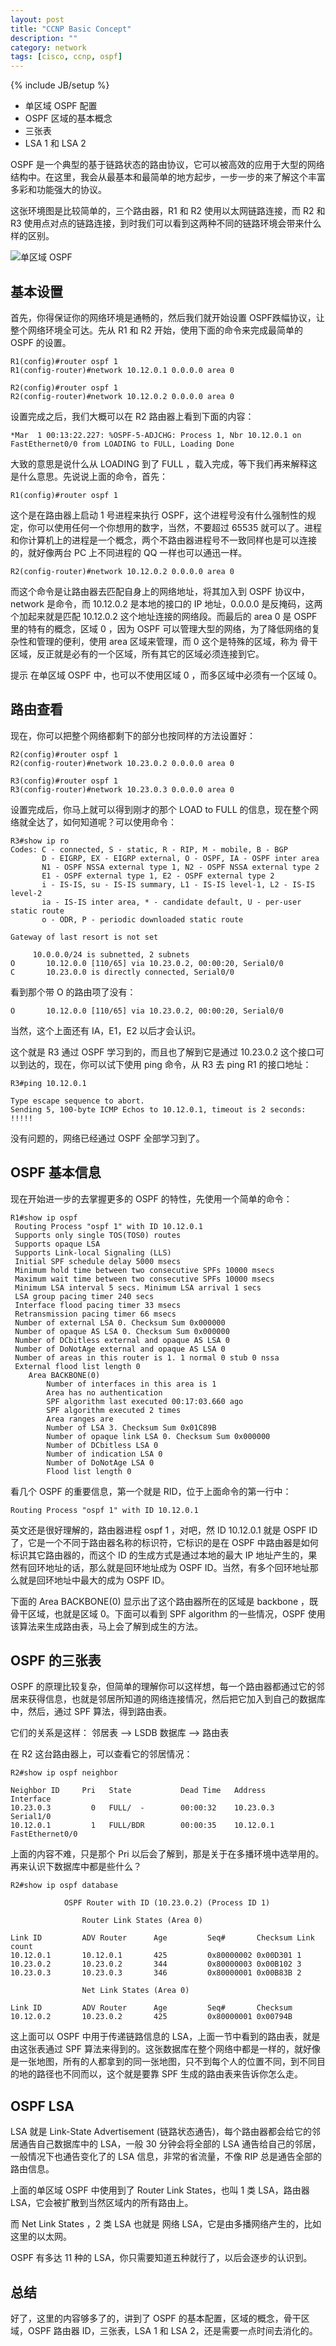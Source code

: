 ```yaml
---
layout: post
title: "CCNP Basic Concept"
description: ""
category: network
tags: [cisco, ccnp, ospf]
---
```

{% include JB/setup %}

* 单区域 OSPF 配置
* OSPF 区域的基本概念
* 三张表
* LSA 1 和 LSA 2

OSPF 是一个典型的基于链路状态的路由协议，它可以被高效的应用于大型的网络结构中。在这里，我会从最基本和最简单的地方起步，一步一步的来了解这个丰富多彩和功能强大的协议。

这张环境图是比较简单的，三个路由器，R1 和 R2 使用以太网链路连接，而 R2 和 R3 使用点对点的链路连接，到时我们可以看到这两种不同的链路环境会带来什么样的区别。

![单区域 OSPF](/images/network/ospf_for_one_area.png)

## 基本设置

首先，你得保证你的网络环境是通畅的，然后我们就开始设置 OSPF跌幅协议，让整个网络环境全可达。先从 R1 和 R2 开始，使用下面的命令来完成最简单的 OSPF 的设置。

    R1(config)#router ospf 1
    R1(config-router)#network 10.12.0.1 0.0.0.0 area 0

    R2(config)#router ospf 1
    R2(config-router)#network 10.12.0.2 0.0.0.0 area 0

设置完成之后，我们大概可以在 R2 路由器上看到下面的内容：

    *Mar  1 00:13:22.227: %OSPF-5-ADJCHG: Process 1, Nbr 10.12.0.1 on FastEthernet0/0 from LOADING to FULL, Loading Done

大致的意思是说什么从 LOADING 到了 FULL ，载入完成，等下我们再来解释这是什么意思。先说说上面的命令，首先：

    R1(config)#router ospf 1

这个是在路由器上启动 1 号进程来执行 OSPF，这个进程号没有什么强制性的规定，你可以使用任何一个你想用的数字，当然，不要超过 65535 就可以了。进程和你计算机上的进程是一个概念，两个不路由器进程号不一致同样也是可以连接的，就好像两台 PC 上不同进程的 QQ 一样也可以通迅一样。

    R2(config-router)#network 10.12.0.2 0.0.0.0 area 0

而这个命令是让路由器去匹配自身上的网络地址，将其加入到 OSPF 协议中，network 是命令，而 10.12.0.2 是本地的接口的 IP 地址，0.0.0.0 是反掩码，这两个加起来就是匹配 10.12.0.2 这个地址连接的网络段。而最后的 area 0 是 OSPF 里的特有的概念，区域 0 ，因为 OSPF 可以管理大型的网络，为了降低网络的复杂性和管理的便利，使用 area 区域来管理，而 0 这个是特殊的区域，称为 骨干区域，反正就是必有的一个区域，所有其它的区域必须连接到它。

<p><span class="label label-success">提示</span>
在单区域 OSPF 中，也可以不使用区域 0 ，而多区域中必须有一个区域 0。</p>

## 路由查看

现在，你可以把整个网络都剩下的部分也按同样的方法设置好：

    R2(config)#router ospf 1
    R2(config-router)#network 10.23.0.2 0.0.0.0 area 0

    R3(config)#router ospf 1
    R3(config-router)#network 10.23.0.3 0.0.0.0 area 0

设置完成后，你马上就可以得到刚才的那个 LOAD to FULL 的信息，现在整个网络就全达了，如何知道呢？可以使用命令：

    R3#show ip ro
    Codes: C - connected, S - static, R - RIP, M - mobile, B - BGP
           D - EIGRP, EX - EIGRP external, O - OSPF, IA - OSPF inter area
           N1 - OSPF NSSA external type 1, N2 - OSPF NSSA external type 2
           E1 - OSPF external type 1, E2 - OSPF external type 2
           i - IS-IS, su - IS-IS summary, L1 - IS-IS level-1, L2 - IS-IS level-2
           ia - IS-IS inter area, * - candidate default, U - per-user static route
           o - ODR, P - periodic downloaded static route

    Gateway of last resort is not set

         10.0.0.0/24 is subnetted, 2 subnets
    O       10.12.0.0 [110/65] via 10.23.0.2, 00:00:20, Serial0/0
    C       10.23.0.0 is directly connected, Serial0/0

看到那个带 O 的路由项了没有：

    O       10.12.0.0 [110/65] via 10.23.0.2, 00:00:20, Serial0/0

当然，这个上面还有 IA，E1，E2 以后才会认识。

这个就是 R3 通过 OSPF 学习到的，而且也了解到它是通过 10.23.0.2 这个接口可以到达的，现在，你可以试下使用 ping 命令，从 R3 去 ping R1 的接口地址：

    R3#ping 10.12.0.1

    Type escape sequence to abort.
    Sending 5, 100-byte ICMP Echos to 10.12.0.1, timeout is 2 seconds:
    !!!!!

没有问题的，网络已经通过 OSPF 全部学习到了。

## OSPF 基本信息
现在开始进一步的去掌握更多的 OSPF 的特性，先使用一个简单的命令：

    R1#show ip ospf
     Routing Process "ospf 1" with ID 10.12.0.1
     Supports only single TOS(TOS0) routes
     Supports opaque LSA
     Supports Link-local Signaling (LLS)
     Initial SPF schedule delay 5000 msecs
     Minimum hold time between two consecutive SPFs 10000 msecs
     Maximum wait time between two consecutive SPFs 10000 msecs
     Minimum LSA interval 5 secs. Minimum LSA arrival 1 secs
     LSA group pacing timer 240 secs
     Interface flood pacing timer 33 msecs
     Retransmission pacing timer 66 msecs
     Number of external LSA 0. Checksum Sum 0x000000
     Number of opaque AS LSA 0. Checksum Sum 0x000000
     Number of DCbitless external and opaque AS LSA 0
     Number of DoNotAge external and opaque AS LSA 0
     Number of areas in this router is 1. 1 normal 0 stub 0 nssa
     External flood list length 0
        Area BACKBONE(0)
            Number of interfaces in this area is 1
            Area has no authentication
            SPF algorithm last executed 00:17:03.660 ago
            SPF algorithm executed 2 times
            Area ranges are
            Number of LSA 3. Checksum Sum 0x01C89B
            Number of opaque link LSA 0. Checksum Sum 0x000000
            Number of DCbitless LSA 0
            Number of indication LSA 0
            Number of DoNotAge LSA 0
            Flood list length 0

看几个 OSPF 的重要信息，第一个就是 RID，位于上面命令的第一行中：

    Routing Process "ospf 1" with ID 10.12.0.1

英文还是很好理解的，路由器进程 ospf 1 ，对吧，然 ID 10.12.0.1 就是 OSPF ID 了，它是一个不同于路由器名称的标识符，它标识的是在 OSPF 中路由器是如何标识其它路由器的，而这个 ID 的生成方式是通过本地的最大 IP 地址产生的，果然有回环地址的话，那么就是回环地址成为 OSPF ID。当然，有多个回环地址那么就是回环地址中最大的成为 OSPF ID。

下面的 Area BACKBONE(0) 显示出了这个路由器所在的区域是 backbone ，既骨干区域，也就是区域 0。下面可以看到 SPF algorithm 的一些情况，OSPF 使用该算法来生成路由表，马上会了解到成生的方法。

## OSPF 的三张表

OSPF 的原理比较复杂，但简单的理解你可以这样想，每一个路由器都通过它的邻居来获得信息，也就是邻居所知道的网络连接情况，然后把它加入到自己的数据库中，然后，通过 SPF 算法，得到路由表。

它们的关系是这样： 邻居表 --> LSDB 数据库 --> 路由表

在 R2 这台路由器上，可以查看它的邻居情况：

    R2#show ip ospf neighbor

    Neighbor ID     Pri   State           Dead Time   Address         Interface
    10.23.0.3         0   FULL/  -        00:00:32    10.23.0.3       Serial1/0
    10.12.0.1         1   FULL/BDR        00:00:35    10.12.0.1       FastEthernet0/0

上面的内容不难，只是那个 Pri 以后会了解到，那是关于在多播环境中选举用的。再来认识下数据库中都是些什么？

    R2#show ip ospf database

                OSPF Router with ID (10.23.0.2) (Process ID 1)

                    Router Link States (Area 0)

    Link ID         ADV Router      Age         Seq#       Checksum Link count
    10.12.0.1       10.12.0.1       425         0x80000002 0x00D301 1
    10.23.0.2       10.23.0.2       344         0x80000003 0x00B102 3
    10.23.0.3       10.23.0.3       346         0x80000001 0x00B83B 2

                    Net Link States (Area 0)

    Link ID         ADV Router      Age         Seq#       Checksum
    10.12.0.2       10.23.0.2       425         0x80000001 0x00794B

这上面可以 OSPF 中用于传递链路信息的 LSA，上面一节中看到的路由表，就是由这张表通过 SPF 算法来得到的。这张数据库在整个网络中都是一样的，就好像是一张地图，所有的人都拿到的同一张地图，只不到每个人的位置不同，到不同目的地的路径也不同而以，这个就是要靠 SPF 生成的路由表来告诉你怎么走。

## OSPF LSA

LSA 就是 Link-State Advertisement (链路状态通告)，每个路由器都会给它的邻居通告自己数据库中的 LSA，一般 30 分钟会将全部的 LSA 通告给自己的邻居，一般情况下也通告变化了的 LSA 信息，非常的省流量，不像 RIP 总是通告全部的路由信息。

上面的单区域 OSPF 中使用到了 Router Link States，也叫 1 类 LSA，路由器 LSA，它会被扩散到当然区域内的所有路由上。

而  Net Link States ，2 类 LSA 也就是 网络 LSA，它是由多播网络产生的，比如这里的以太网。

OSPF 有多达 11 种的 LSA，你只需要知道五种就行了，以后会逐步的认识到。

## 总结

好了，这里的内容够多了的，讲到了 OSPF 的基本配置，区域的概念，骨干区域，OSPF 路由器 ID，三张表，LSA 1 和 LSA 2，还是需要一点时间去消化的。